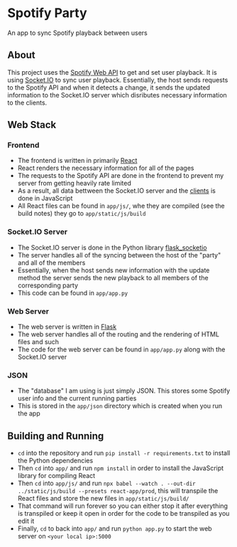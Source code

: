# Spotify Party

An app to sync Spotify playback between users

## About
This project uses the [Spotify Web API](https://developer.spotify.com/documentation/web-api/) to get and set user playback. It is using [Socket.IO](https://github.com/socketio/socket.io) to sync user playback. Essentially, the host sends requests to the Spotify API and when it detects a change, it sends the updated information to the Socket.IO server which disributes necessary information to the clients. 

## Web Stack
### Frontend
- The frontend is written in primarily [React](https://reactjs.org/)
- React renders the necessary information for all of the pages
- The requests to the Spotify API are done in the frontend to prevent my server from getting heavily rate limited
- As a result, all data bettween the Socket.IO server and the [clients](clients) is done in JavaScript
- All React files can be found in `app/js/`, whe they are compiled (see the build notes) they go to `app/static/js/build`
### Socket.IO Server
- The Socket.IO server is done in the Python library [flask_socketio](https://github.com/miguelgrinberg/Flask-SocketIO)
- The server handles all of the syncing between the host of the "party" and all of the members
- Essentially, when the host sends new information with the update method the server sends the new playback to all members of the corresponding party
- This code can be found in `app/app.py`
### Web Server
- The web server is written in [Flask](https://palletsprojects.com/p/flask/)
- The web server handles all of the routing and the rendering of HTML files and such
- The code for the web server can be found in `app/app.py` along with the Socket.IO server
### JSON
- The "database" I am using is just simply JSON. This stores some Spotify user info and the current running parties
- This is stored in the `app/json` directory which is created when you run the app

## Building and Running
- `cd` into the repository and run `pip install -r requirements.txt` to install the Python dependencies
- Then `cd` into `app/` and run `npm install` in order to install the JavaScript library for compiling React
- Then `cd` into `app/js/` and run `npx babel --watch . --out-dir ../static/js/build --presets react-app/prod`, this will transpile the React files and store the new files in `app/static/js/build/`
- That command will run forever so you can either stop it after everything is transpiled or keep it open in order for the code to be transpiled as you edit it
- Finally, `cd` to back into `app/` and run `python app.py` to start the web server on `<your local ip>:5000`
